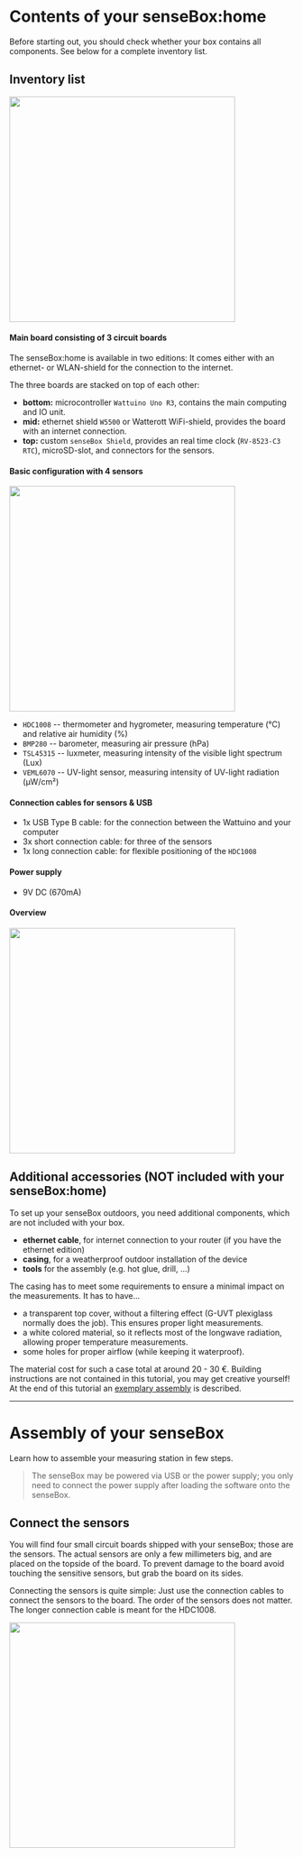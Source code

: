 # Contents of your senseBox:home
Before starting out, you should check whether your box contains all components. See below for a complete inventory list.

## Inventory list

<img src="https://raw.githubusercontent.com/sensebox/resources/master/images/home/sensebox_home_platinen.jpg" align="center" width="400"/>

#### Main board consisting of 3 circuit boards

The senseBox:home is available in two editions: It comes either with an ethernet- or WLAN-shield for the connection to the internet.

The three boards are stacked on top of each other:
- **bottom:** microcontroller `Wattuino Uno R3`, contains the main computing and IO unit.
- **mid:** ethernet shield `W5500` or Watterott WiFi-shield, provides the board with an internet connection.
- **top:** custom `senseBox Shield`, provides an real time clock (`RV-8523-C3 RTC`), microSD-slot, and connectors for the sensors.

#### Basic configuration with 4 sensors

<img src="https://raw.githubusercontent.com/sensebox/resources/master/images/home/sensebox_home_sensoren.jpg" align="center" width="400"/>

- `HDC1008`  -- thermometer and hygrometer, measuring temperature (°C) and relative air humidity (%)
- `BMP280`   -- barometer, measuring air pressure (hPa)
- `TSL45315` -- luxmeter, measuring intensity of the visible light spectrum (Lux)
- `VEML6070` -- UV-light sensor, measuring intensity of UV-light radiation (μW/cm²)

#### Connection cables for sensors & USB

- 1x USB Type B cable: for the connection between the Wattuino and your computer
- 3x short connection cable: for three of the sensors
- 1x long connection cable: for flexible positioning of the `HDC1008`

#### Power supply

- 9V DC (670mA)

#### Overview

<img src="https://raw.githubusercontent.com/sensebox/resources/master/images/home/sensebox_home_alles.jpg" align="center" width="400"/>

## Additional accessories (NOT included with your senseBox:home)
To set up your senseBox outdoors, you need additional components, which are not included with your box.

- **ethernet cable**, for internet connection to your router (if you have the ethernet edition)
- **casing**, for a weatherproof outdoor installation of the device
- **tools** for the assembly (e.g. hot glue, drill, ...)

The casing has to meet some requirements to ensure a minimal impact on the measurements. It has to have...

- a transparent top cover, without a filtering effect (G-UVT plexiglass normally does the job). This ensures proper light measurements.
- a white colored material, so it reflects most of the longwave radiation, allowing proper temperature measurements.
- some holes for proper airflow (while keeping it waterproof).

The material cost for such a case total at around 20 - 30 €. Building instructions are not contained in this tutorial, you may get creative yourself! At the end of this tutorial an [exemplary assembly](assembly04_example.md) is described.

---

# Assembly of your senseBox
Learn how to assemble your measuring station in few steps.

> The senseBox may be powered via USB or the power supply; you only need to connect the power supply after loading the software onto the senseBox.

## Connect the sensors
You will find four small circuit boards shipped with your senseBox; those are the sensors.
The actual sensors are only a few millimeters big, and are placed on the topside of the board.
To prevent damage to the board avoid touching the sensitive sensors, but grab the board on its sides.

Connecting the sensors is quite simple: Just use the connection cables to connect the sensors to the board.
The order of the sensors does not matter. The longer connection cable is meant for the HDC1008.

<img src="https://raw.githubusercontent.com/sensebox/resources/master/images/home/02_connection.png" align="center" width="400"/>
